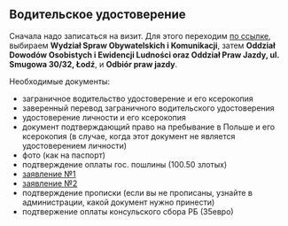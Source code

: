 ## Водительское удостоверение

Сначала надо записаться на визит. Для этого переходим [по ссылке](https://wizyty.uml.lodz.pl/qmaticwebbooking/), выбираем **Wydział Spraw Obywatelskich i Komunikacji**, затем **Oddział Dowodów Osobistych i Ewidencji Ludności oraz Oddział Praw Jazdy, ul. Smugowa 30/32, Łodź**, и **Odbiór praw jazdy**.

Необходимые документы:
- заграничное водительство удостоверение и его ксерокопия
- заверенный перевод заграничного водительского удостоверения
- удостоверение личности и его ксерокопия
- документ подтверждающий право на пребывание в Польше и его ксерокопия (в случае, когда этот документ не является удостоверением личности)
- фото (как на паспорт)
- подтверждение оплаты гос. пошлины (100.50 злотых)
- [заявление №1](https://warszawa19115.pl/documents/20184/360868/O%C5%9Bwiadczenie+o+zapoznaniu+si%C4%99+z+tre%C5%9Bci%C4%85+art+233+KK/662dffdd-8e5b-410d-a11b-59d17809a51c)
- [заявление №2](https://warszawa19115.pl/documents/20184/360868/O%C5%9Bwiadczenie+z%C5%82o%C5%BCone+w+trybie+art.+11+ust.+1+pkt+5+ustawy+o+kieruj%C4%85cych+pojazdami/867dd50d-4ded-460d-96b7-c6f58d822aca)
- подтверждение прописки (если вы не прописаны, узнайте в администрации, какой документ нужно принести)
- подтвержение оплаты консульского сбора РБ (35евро)